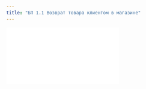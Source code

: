 ```yaml
---
title: "БП 1.1 Возврат товара клиентом в магазине"
---
```


![](UPP/_attach/1.1.%20Возврат%20товара%20клиентом%20в%20магазине.pdf)